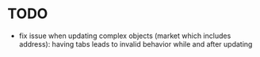 # TODO

- fix issue when updating complex objects (market which includes address): having tabs leads to
  invalid behavior while and after updating
